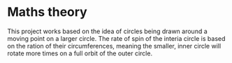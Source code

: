 # Maths theory

This project works based on the idea of circles being drawn around a moving point on a larger circle.
The rate of spin of the interia circle is based on the ration of their circumferences, meaning the smaller, inner circle will rotate more times on a full orbit of the outer circle.

